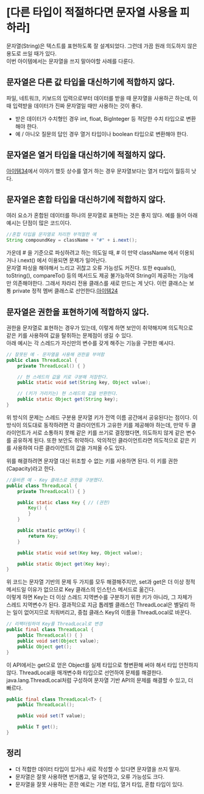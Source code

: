 # [다른 타입이 적절하다면 문자열 사용을 피하라]

문자열(String)은 텍스트를 표현하도록 잘 설계되었다. 그런데 가끔 원래 의도하지 않은 용도로 쓰일 때가 있다.  
이번 아이템에서는 문자열을 쓰지 말아야할 사례를 다룬다.

## 문자열은 다른 값 타입을 대신하기에 적합하지 않다. 
파일, 네트워크, 키보드의 입력으로부터 데이터를 받을 때 문자열을 사용하곤 하는데, 이때 입력받을 데이터가 진짜 문자열일 때만 사용하는 것이 좋다.  
* 받은 데이터가 수치형인 경우 int, float, BigInteger 등 적당한 수치 타입으로 변환해야 한다.  
* 예 / 아니오 질문의 답인 경우 열거 타입이나 boolean 타입으로 변환해야 한다.  

## 문자열은 열거 타입을 대신하기에 적절하지 않다.  
[아이템34](06장/아이템_34/int_상수_대신_열거_타입을_사용하라.md)에서 이야기 했듯 상수를 열거 하는 경우 문자열보다는 열거 타입이 월등히 낫다.  

## 문자열은 혼합 타입을 대신하기에 적합하지 않다.
여러 요소가 혼합된 데이터를 하나의 문자열로 표현하는 것은 좋지 않다. 예를 들어 아래 예시는 단점이 많은 코드이다.
```JAVA
//혼합 타입을 문자열로 처리한 부적절한 예
String compoundKey = className + "#" + i.next();
```
가운데 # 을 기준으로 파싱하려고 하는 의도일 때, # 이 만약 className 에서 이용되거나 i.next() 에서 이용되면 문제가 일어난다.  
문자열 파싱을 해야해서 느리고 귀찮고 오류 가능성도 커진다. 또한 equals(), toString(), compareTo() 등의 메서드도 제공 불가능하여 String이 제공하는 기능에만 의존해야한다. 그래서 차라리 전용 클래스를 새로 만드는 게 낫다. 이런 클래스는 보통 private 정적 멤버 클래스로 선언한다.[아이템24](04장/아이템_24/멤버_클래스는_되도록_static으로_만들라.md)

## 문자열은 권한을 표현하기에 적합하지 않다.
권한을 문자열로 표현하는 경우가 있는데, 이렇게 하면 보안이 취약해지며 의도적으로 같은 키를 사용하여 값을 탈취하는 문제점이 생길 수 있다.  
아래 예시는 각 스레드가 자신만의 변수를 갖게 해주는 기능을 구현한 예시다.  
```JAVA
// 잘못된 예 - 문자열을 사용해 권한을 부여함
public class ThreadLocal {
    private ThreadLocal() { }

    // 현 스레드의 값을 키로 구분해 저장한다.
    public static void set(String key, Object value);

    // (키가 가리키는) 현 스레드의 값을 반환한다.
    public static Object get(String key);
}
```
위 방식의 문제는 스레드 구분용 문자열 키가 전역 이름 공간에서 공유된다는 점이다. 이 방식이 의도대로 동작하려면 각 클라이언트가 고유한 키를 제공해야 하는데, 만약 두 클라이언트가 서로 소통하지 못해 같은 키를 쓰기로 결정했다면, 의도하지 않게 같은 변수를 공유하게 된다. 또한 보안도 취약하다. 악의적인 클라이언트라면 의도적으로 같은 키를 사용하여 다른 클라이언트의 값을 가져올 수도 있다.  

위를 해결하려면 문자열 대신 위조할 수 없는 키를 사용하면 된다. 이 키를 권한(Capacity)라고 한다.
```JAVA
//올바른 예 - Key 클래스로 권한을 구분했다.
public class ThreadLocal {
    private ThreadLocal() { }

    public static class Key { // (권한)
        Key() {
        }
    }

    public staatic getKey() {
        return Key;
    }

    public static void set(Key key, Object value);

    public static Object get(Key key);
}
```

위 코드는 문자열 기반의 문제 두 가지를 모두 해결해주지만, set과 get은 더 이상 정적 메서드일 이유가 없으므로 Key 클래스의 인스턴스 메서드로 옮긴다.  
이렇게 하면 Key는 더 이상 스레드 지역변수를 구분하기 위한 키가 아니라, 그 자체가 스레드 지역변수가 된다.
결과적으로 지금 톱레벨 클래스인 ThreadLocal은 별달리 하는 일이 없어지므로 치워버리고, 중첩 클래스 Key의 이름을 ThreadLocal로 바꾼다.

```JAVA
// 리팩터링하여 Key를 ThreadLocal로 변경
public final class ThreadLocal {
    public ThreadLocal() { }
    public void set(Object value);
    public Object get();
}
```
이 API에서는 get으로 얻은 Object를 실제 타입으로 형변환해 써야 해서 타입 안전하지 않다. ThreadLocal을 매개변수화 타입으로 선언하여 문제를 해결한다.
java.lang.ThreadLocal처럼 구성하여 문자열 기반 API의 문제를 해결할 수 있고, 더 빠르다.
```JAVA
public final class ThreadLocal<T> {
    public ThreadLocal();

    public void set(T value);

    public T get();
}
```

## 정리
* 더 적합한 데이터 타입이 있거나 새로 작성할 수 있다면 문자열을 쓰지 말자.  
* 문자열은 잘못 사용하면 번거롭고, 덜 유연하고, 오류 가능성도 크다.  
* 문자열을 잘못 사용하는 흔한 예로는 기본 타입, 열거 타입, 혼합 타입이 있다.
